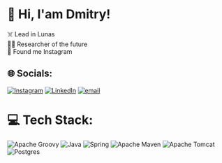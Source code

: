 # 💫 Hi, I'am Dmitry!
☠️ Lead in Lunas<br>👨‍🚀 Researcher of the future <br>🤝 Found me Instagram


## 🌐 Socials:
[![Instagram](https://img.shields.io/badge/Instagram-%23E4405F.svg?logo=Instagram&logoColor=white)](https://instagram.com/dm.lex) [![LinkedIn](https://img.shields.io/badge/LinkedIn-%230077B5.svg?logo=linkedin&logoColor=white)](https://www.linkedin.com/in/dmitry-aliakseyeu-b14bbb172) [![email](https://img.shields.io/badge/Email-D14836?logo=gmail&logoColor=white)](mailto:dijoker95@gmail.com) 

# 💻 Tech Stack:
![Apache Groovy](https://img.shields.io/badge/Apache%20Groovy-4298B8.svg?style=for-the-badge&logo=Apache+Groovy&logoColor=white) ![Java](https://img.shields.io/badge/java-%23ED8B00.svg?style=for-the-badge&logo=openjdk&logoColor=white) ![Spring](https://img.shields.io/badge/spring-%236DB33F.svg?style=for-the-badge&logo=spring&logoColor=white) ![Apache Maven](https://img.shields.io/badge/Apache%20Maven-C71A36?style=for-the-badge&logo=Apache%20Maven&logoColor=white) ![Apache Tomcat](https://img.shields.io/badge/apache%20tomcat-%23F8DC75.svg?style=for-the-badge&logo=apache-tomcat&logoColor=black) ![Postgres](https://img.shields.io/badge/postgres-%23316192.svg?style=for-the-badge&logo=postgresql&logoColor=white)
